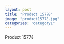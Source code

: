 ```yaml
---
layout: post
title: "Product 15778"
image: "product15778.jpg"
categories: "category1"
---
```

Product 15778

